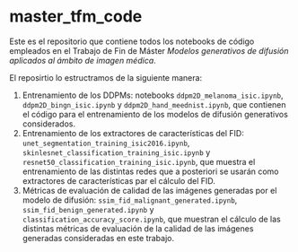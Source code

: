 # master_tfm_code

Este es el repositorio que contiene todos los notebooks de código empleados en el Trabajo de Fin de Máster *Modelos generativos de difusión aplicados al ámbito de imagen médica*.

El reposirtio lo estructramos de la siguiente manera:
1. Entrenamiento de los DDPMs: notebooks `ddpm2D_melanoma_isic.ipynb`, `ddpm2D_bingn_isic.ipynb` y `ddpm2D_hand_meednist.ipynb`, que contienen el código para el entrenamiento de los modelos de difusión generativos considerados.
2. Entrenamiento de los extractores de características del FID: `unet_segmentation_training_isic2016.ipynb`, `skinlesnet_classification_training_isic.ipynb` y `resnet50_classification_training_isic.ipynb`, que muestra el entrenamiento de las distintas redes que a posteriori se usarán como extractores de características par el cálculo del FID.
3. Métricas de evaluación de calidad de las imágenes generadas por el modelo de difusión: `ssim_fid_malignant_generated.ipynb`, `ssim_fid_benign_generated.ipynb` y `classification_accuracy_score.ipynb`, que muestran el cálculo de las distintas métricas de evaluación de la calidad de las imágenes generadas consideradas en este trabajo.
